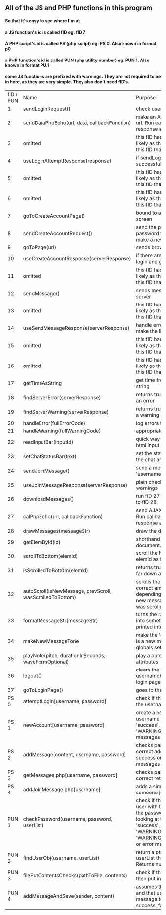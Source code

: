 ## All of the JS and PHP functions in this program

#### So that it's easy to see where I'm at

#### a JS function's id is called fID eg: fID 7

#### A PHP script's id is called PS (php script) eg: PS 0. Also known in format p0

#### a PHP function's id is called PUN (php utility number) eg: PUN 1. Also known in format PU.1

#### some JS functions are prefixed with warnings. They are not required to be in here, as they are very simple. They also don't need fID's.

<html>
<!-- use html to make a table -->
<table>
    <b>
    <tr>
    <td> fID / PUN </td><td> Name </td><td> Purpose </td><td> AKA </td><td> status </td>
    <tr>
    </b>
<!-- empty line -->
    <tr>
    <td> 1 </td><td> sendLoginRequest() </td><td> check username and password </td><td> try log in, loginAttempt </td> <td> written </td>
    <tr>
<!-- empty line -->
    <tr>
    <td> 2 </td><td> sendDataPhpEcho(url, data, callbackFunction) </td><td> make an AJAX POST request to url. Run callbackFunction with response as parameter </td><td></td><td> written </td>
    <tr>
<!-- empty line -->
    <tr>
    <td> 3 </td><td> omitted </td><td> this fID has not been used, most likely as there was a function with this fID that got removed</td> <td></td> <td></td>
    <tr>
<!-- empty line -->
    <tr>
    <td> 4 </td><td> useLoginAttemptResponse(response) </td><td> if sendLoginRequest() was successful, redirect to chat page </td><td> login response handler </td><td> written </td>
    <tr>
<!-- empty line -->
    <tr>
    <td> 5 </td><td> omitted </td><td> this fID has not been used, most likely as there was a function with this fID that got removed</td> <td></td> <td></td>
    <tr>
<!-- empty line -->
    <tr>
    <td> 6 </td><td> omitted </td><td> this fID has not been used, most likely as there was a function with this fID that got removed</td> <td></td> <td></td>
    <tr>
<!-- empty line -->
    <tr>
    <td> 7 </td><td> goToCreateAccountPage() </td><td> bound to a button on the login screen </td><td> new acct btn click </td> <td> written </td>
    <tr>
<!-- empty line -->
    <tr>
    <td> 8 </td><td> sendCreateAccountRequest() </td><td> send the person's username and password to server to try and make a new account </td> <td> create new acct button click </td> <td> written </td>
    <tr>
<!-- empty line -->
    <tr>
    <td> 9 </td><td> goToPage(url) </td><td> sends browser to url </td><td> redir, redirect </td><td> written </td>
    <tr>
<!-- empty line -->
    <tr>
    <td> 10 </td><td> useCreateAccountResponse(serverResponse) </td><td> if there are no errors/warnings, login and go to chat page </td> <td> handle new accnt response </td> <td> written </td>
    <tr>
<!-- empty line -->
    <tr>
    <td> 11 </td><td> omitted </td><td> this fID has not been used, most likely as there was a function with this fID that got removed</td> <td></td> <td></td>
    <tr>
<!-- empty line -->
    <tr>
    <td> 12 </td><td> sendMessage() </td><td> sends message and login data to server </td> <td></td> <td> written </td>
    <tr>
<!-- empty line -->
    <tr>
    <td> 13 </td><td> omitted </td><td> this fID has not been used, most likely as there was a function with this fID that got removed</td> <td></td> <td></td>
    <tr>
<!-- empty line -->
    <tr>
    <td> 14 </td><td> useSendMessageResponse(serverResponse) </td><td> handle errors, warnings, and make the little text say 'sent' </td> <td> handle message send response </td> <td> written </td>
    <tr>
<!-- empty line -->
    <tr>
    <td> 15 </td><td> omitted </td><td> this fID has not been used, most likely as there was a function with this fID that got removed</td> <td></td> <td></td>
    <tr>
<!-- empty line -->
    <tr>
    <td> 16 </td><td> omitted </td><td> this fID has not been used, most likely as there was a function with this fID that got removed</td> <td></td> <td></td>
    <tr>
<!-- empty line -->
    <tr>
    <td> 17 </td><td> getTimeAsString </td><td> get time from year to second in a string </td> <td></td> <td> written </td>
    <tr>
<!-- empty line -->
    <tr>
    <td> 18 </td><td> findServerError(serverResponse) </td><td> returns true if the server echoed an error </td><td> </td><td> written </td>
    <tr>
<!-- empty line -->
    <tr>
    <td> 19 </td><td> findServerWarning(serverResponse) </td><td> returns true if the server echoed a warning </td><td> </td><td> written </td>
    <tr>
<!-- empty line -->
    <tr>
    <td> 20 </td><td> handleError(fullErrorCode) </td><td> log errors to all logs </td><td> </td><td> written </td>
    <tr>
<!-- empty line -->
    <tr>
    <td> 21 </td><td> handleWarning(fullWarningCode) </td><td> appropriately alert warning </td><td> </td><td> written </td>
    <tr>
<!-- empty line -->
    <tr>
    <td> 22 </td><td> readInputBar(inputId) </td><td> quick way to read the value of html input elem </td><td> </td><td> written </td>
    <tr>
<!-- empty line -->
    <tr>
    <td> 23 </td><td> setChatStatusBar(text) </td><td> set the status bar at the bottom of the chat area to text </td><td> </td><td> written </td>
    <tr>
<!-- empty line -->
    <tr>
    <td> 24 </td><td> sendJoinMessage() </td><td> send a message saying 'username has joined the chat' </td><td> </td><td> written </td>
    <tr>
<!-- empty line -->
    <tr>
    <td> 25 </td><td> useJoinMessageResponse(serverResponse) </td><td> plain check for errors and warnings </td><td> handleJoinMsgResponse </td><td> written </td>
    <tr>
<!-- empty line -->
    <tr>
    <td> 26 </td><td> downloadMessages() </td><td> run fID 27 and send the response to fID 28 </td><td> </td><td> written </td>
    <tr>
<!-- empty line -->
    <tr>
    <td> 27 </td><td> calPhpEcho(url, callbackFunction) </td><td> send AJAX POST request to url. Run callbackFunction with response as paramater </td><td></td><td> written </td>
    <tr>
<!-- empty line -->
    <tr>
    <td> 28 </td><td> drawMessages(messageStr) </td><td> draw the downloaded messages </td><td> </td><td> written </td>
    <tr>
<!-- empty line -->
    <tr>
    <td> 29 </td><td> getElemById(id) </td><td> shorthand for document.getElementById() </td><td> </td><td> written </td>
    <tr>
<!-- empty line -->
    <tr>
    <td> 30 </td><td> scrollToBottom(elemId) </td><td> scroll the html element with id elemId as far down as it can go </td><td> </td><td> written </td>
    <tr>
<!-- empty line -->
    <tr>
    <td> 31 </td><td> isScrolledToBott0m(elemId) </td><td> returns true if elem is scrolled as far down as possible, else false </td><td> </td><td> written </td>
    <tr>
<!-- empty line -->
    <tr>
    <td> 32 </td><td> autoScroll(isNewMessage, prevScroll, wasScrolledToBottom) </td><td> scrolls the display div to the correct amount up or down depending on whether there is a new message and where the user was scrolled to before </td><td> </td><td> written </td>
    <tr>
<!-- empty line -->
    <tr>
    <td> 33 </td><td> formatMessageStr(messageStr) </td><td> turns the raw server response into something that can be printed into the display div </td><td> </td><td> written </td>
    <tr>
<!-- empty line -->
    <tr>
    <td> 34 </td><td> makeNewMessageTone </td><td> make the 'ding' noise when there is a new message. uses the pitch globals set at top </td><td> </td><td> written </td>
    <tr>
<!-- empty line -->
    <tr>
    <td> 35 </td><td> playNote(pitch, durationInSeconds, waveFormOptional) </td><td> play a pure note with those attributes </td><td> </td><td> written </td>
    <tr>
<!-- empty line -->
    <tr>
    <td> 36 </td><td> logout() </td><td> clears the sessionStorage username/pw and redirects to login page </td><td> </td><td> written </td>
    <tr>
<!-- empty line -->
    <tr>
    <td> 37 </td><td> goToLoginPage() </td><td> goes to the login page </td><td> </td><td> written </td>
    <tr>
<!-- empty line -->
    <tr>
    <td> PS 0 </td><td> attemptLogin[username, password] </td><td> check if the password matches the username </td><td> </td><td> written </td>
    <tr>
<!-- empty line -->
    <tr>
    <td> PS 1 </td><td> newAccount[username, password] </td><td> create a new account if username is unique. Returns 'success', 'WARNINGpwDuplicated', or error messages </td><td> </td><td> written </td>
    <tr>
<!-- empty line -->
    <tr>
    <td> PS 2 </td><td> addMessage[content, username, password] </td><td> checks password, then if it is correct add a message. Returns success or warning or error messages </td><td> </td><td> written </td>
    <tr>
<!-- empty line -->
    <tr>
    <td> PS 3 </td><td> getMessages.php[username, password] </td><td> checks password, then if it is correct return the messages </td><td> </td><td> written </td>
    <tr>
<!-- empty line -->
    <tr>
    <td> PS 4 </td><td> addJoinMessage.php[username] </td><td> adds a simple message when someone joins the chat </td><td> </td><td> written </td>
    <tr>
<!-- empty line -->
    <tr>
    <td> PUN 1 </td><td> checkPassword(username, password, userList) </td><td> check if the password for the user with the name <i>username</i> has the password <i>password</i> by looking at the userList. Returns 'success', 'WARNINGpwIncorrect', 'WARNINGnonExistingUsername', or error messages </td><td> getUser, login attempt </td><td> written </td>
    <tr>
<!-- empty line -->
    <tr>
    <td> PUN 2 </td><td> findUserObj(username, userList) </td><td> return a ptr to the user obj in userList that matches username. Returns null if not found </td><td> </td><td> written </td>
    <tr>
<!-- empty line -->
    <tr>
    <td> PUN 3 </td><td> filePutContentsChecks(pathToFile, contents) </td><td> check if the contents are not null then put in file </td><td> </td><td> written </td>
    <tr>
<!-- empty line -->
    <tr>
    <td> PUN 4 </td><td> addMessageAndSave(sender, content) </td><td> assumes that file opened alright and that user verified. Adds message to the file, return true if success, false if failed </td><td> </td><td> written </td>
    <tr>
</html>
